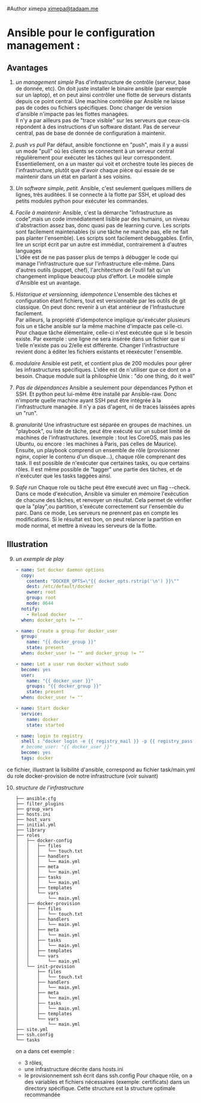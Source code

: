 #Author ximepa <ximepa@tadaam.me>
# Ansible pour le configuration management :
## Avantages

1. *un management simple*
Pas d'infrastructure de contrôle (serveur, base de donnée, etc).
On doit juste installer le binaire ansible (par exemple sur un laptop), et on peut ainsi contrôler une flotte de serveurs distants depuis ce point central.
Une machine contrôlée par Ansible ne laisse pas de codes ou fichiers spécifiques. Donc changer de version d'ansible n'impacte pas les flottes managées. </br>Il n'y a par ailleurs pas de "trace visible" sur les serveurs que ceux-cis répondent à des instructions d'un software distant. Pas de serveur central, pas de base de donnée de configuration à maintenir.

2. *push vs pull*
Par défaut, ansible fonctionne en "push", mais il y a aussi un mode "pull" où les clients se connectent à un serveur central régulièrement pour exécuter les tâches qui leur correspondent.
</br>Essentiellement, on a un master qui voit et orchestre toute les pieces de l'infrastructure, plutôt que d'avoir chaque pièce qui essaie de se maintenir dans un état en parlant à ses voisins.

3. *Un software simple, petit.*
Ansible, c'est seulement quelques milliers de lignes, très auditées.
Il se connecte à la flotte par SSH, et upload des petits modules python pour exécuter les commandes.

4. *Facile à maintenir:*
Ansible, c'est la démarche "Infrastructure as code",mais un code immédiatement lisible par des humains, un niveau d'abstraction assez bas, donc quasi pas de learning curve. Les scripts sont facilement maintenables (si une tâche ne marche pas, elle ne fait pas planter l'ensemble). Les scripts sont facilement debuggables. Enfin, lire un script écrit par un autre est immédiat, contrairement à d'autres languages
</br>L'idée est de ne pas passer plus de temps à débugger le code qui manage l'infrastructure que sur l'infrastructure elle-même. Dans d'autres outils (puppet, chef), l'architecture de l'outil fait qu'un changement implique beaucoup plus d'effort. Le modèle simple d'Ansible est un avantage.

5. *Historique et versionning, idempotence*
L'ensemble des tâches et configuration étant fichiers, tout est versionnable par les outils de git classique. On peut donc revenir à un état antérieur de l'Infrastucture facilement.</br>
Par ailleurs, la propriété d'idempotence implique qu'exécuter plusieurs fois un e tâche ansible sur la même machine d'impacte pas celle-ci. Pour chaque tâche élémentaire, celle-ci n'est exécutée que si le besoin existe. Par exemple : une ligne ne sera insérée dans un fichier que si 1/elle n'existe pas ou 2/elle est différente.
Changer l'infrastructure revient donc à éditer les fichiers existants et réexécuter l'ensemble.

5. *modulaire*
Ansible est petit, et contient plus de 200 modules pour gêrer les infrastructures spécifiques. L'idée est de n'utiliser que ce dont on a besoin. Chaque module suit la philosphie Unix : "do one thing, do it well"

6. *Pas de dépendances*
Ansible a seulement pour dépendances Python et SSH. Et python peut lui-même être installé par Ansible-raw. Donc n'importe quelle machine ayant SSH peut être intégrée à la l'infrastructure managée.
Il n'y a pas d'agent, ni de traces laissées après un "run".

8. *granularité*
Une infrastructure est séparée en groupes de machines.
un "playbook", ou liste de tâche, peut être exécuté sur un subset limité de machines de l'infrastructures. (exemple : tout les CoreOS, mais pas les Ubuntu, ou encore : les machines à Paris, pas celles de Maurice). </br>
Ensuite, un playbook comprend un ensemble de rôle (provisionner nginx, copier le contenu d'un disque...), chaque rôle comprenant des task. Il est possible de n'exécuter que certaines tasks, ou que certains rôles.
Il est même possible de "tagger" une partie des tâches, et de n'exécuter que les tasks taggées ainsi.

9. *Safe run*
Chaque role ou tâche peut être executé avec un flag --check. Dans ce mode d'exécution, Ansible va simuler en mémoire l'exécution de chacune des tâches, et renvoyer un résultat. Cela permet de vérifier que la "play",ou partition, s'exécute correctement sur l'ensemble du parc. Dans ce mode, Les serveurs ne prennent pas en compte les modifications.
Si le résultat est bon, on peut relancer la partition en mode normal, et mettre à niveau les serveurs de la flotte.

## Illustration
9. *un exemple de play*

	```YAML
	- name: Set docker daemon options
	  copy:
	    content: "DOCKER_OPTS=\"{{ docker_opts.rstrip('\n') }}\""
	    dest: /etc/default/docker
	    owner: root
	    group: root
	    mode: 0644
	  notify:
	    - Reload docker
	  when: docker_opts != ""

	- name: Create a group for docker_user
	  group:
	    name: "{{ docker_group }}"
	    state: present
	  when: docker_user != "" and docker_group != ""

	- name: Let a user run docker without sudo
	  become: yes
	  user:
	    name: "{{ docker_user }}"
	    groups: "{{ docker_group }}"
	    state: present
	  when: docker_user != ""

	- name: Start docker
	  service:
	    name: docker
	    state: started

	- name: login to registry
	  shell : "docker login -e {{ registry_mail }} -p {{ registry_pass }} -u {{ registry_user }} {{ registry_host }}"
	  # become_user: "{{ docker_user }}"
	  become: yes
	  tags: docker
	```
ce fichier, illustrant la lisibilité d'ansible, correspond au fichier task/main.yml du role docker-provision de notre infrastructure (voir suivant)

10. *structure de l'infrastructure*

	```text
	├── ansible.cfg
	├── filter_plugins
	├── group_vars
	├── hosts.ini
	├── host_vars
	├── initial.yml
	├── library
	├── roles
	│   ├── docker-config
	│   │   ├── files
	│   │   │   └── touch.txt
	│   │   ├── handlers
	│   │   │   └── main.yml
	│   │   ├── meta
	│   │   │   └── main.yml
	│   │   ├── tasks
	│   │   │   └── main.yml
	│   │   ├── templates
	│   │   └── vars
	│   │       └── main.yml
	│   ├── docker-provision
	│   │   ├── files
	│   │   │   └── touch.txt
	│   │   ├── handlers
	│   │   │   └── main.yml
	│   │   ├── meta
	│   │   │   └── main.yml
	│   │   ├── tasks
	│   │   │   └── main.yml
	│   │   ├── templates
	│   │   └── vars
	│   │       └── main.yml
	│   └── init-provision
	│       ├── files
	│       │   └── touch.txt
	│       ├── handlers
	│       │   └── main.yml
	│       ├── meta
	│       │   └── main.yml
	│       ├── tasks
	│       │   └── main.yml
	│       ├── templates
	│       └── vars
	│           └── main.yml
	├── site.yml
	├── ssh.config
	└── tasks
	```
	on a dans cet exemple :
	- 3 rôles,
	- une infrastructure décrite dans hosts.ini
	- le provisionnement ssh écrit dans ssh.config
	Pour chaque rôle, on a des variables et fichiers nécessaires (exemple: certificats) dans un directory spécifique.
	Cette structure est la structure optimale recommandée

